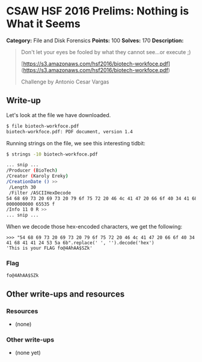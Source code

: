 # CSAW HSF 2016 Prelims: Nothing is What it Seems

**Category:** File and Disk Forensics
**Points:** 100
**Solves:** 170
**Description:**

> Don't let your eyes be fooled by what they cannot see...or execute ;)
>
> [https://s3.amazonaws.com/hsf2016/biotech-workfoce.pdf] (https://s3.amazonaws.com/hsf2016/biotech-workfoce.pdf)
>
> Challenge by Antonio Cesar Vargas

## Write-up

Let's look at the file we have downloaded.

```bash
$ file biotech-workfoce.pdf
biotech-workfoce.pdf: PDF document, version 1.4
```

Running strings on the file, we see this interesting tidbit:

```bash
$ strings -10 biotech-workfoce.pdf

... snip ...
/Producer (BioTech)
/Creator (Karoly Ereky)
/CreationDate () >>
 /Length 30
 /Filter /ASCIIHexDecode
54 68 69 73 20 69 73 20 79 6f 75 72 20 46 4c 41 47 20 66 6f 40 34 41 68 41 41 24 53 5a 6b
0000000000 65535 f
/Info 11 0 R >>
... snip ...
```

When we decode those hex-encoded characters, we get the following:

```pycon
>>> "54 68 69 73 20 69 73 20 79 6f 75 72 20 46 4c 41 47 20 66 6f 40 34 41 68 41 41 24 53 5a 6b".replace(' ', '').decode('hex')
'This is your FLAG fo@4AhAA$SZk'
```

### Flag

``fo@4AhAA$SZk``

## Other write-ups and resources

### Resources
* (none)

### Other write-ups
* (none yet)
